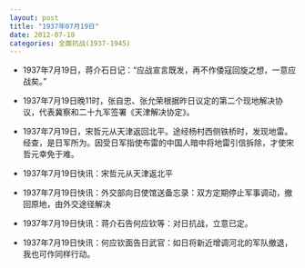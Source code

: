 ```yaml
---
layout: post
title: "1937年07月19日"
date: 2012-07-19
categories: 全面抗战(1937-1945)
---
```


<meta name="referrer" content="no-referrer" />

- 1937年7月19日，蒋介石日记：“应战宣言既发，再不作倭寇回旋之想，一意应战矣。”  

- 1937年7月19日晚11时，张自忠、张允荣根据昨日议定的第二个现地解决协议，代表冀察和二十九军签署《天津解决协定》。 

- 1937年7月19日，宋哲元从天津返回北平。途经杨村西侧铁桥时，发现地雷。经查，是日军所为。因受日军指使布雷的中国人暗中将地雷引信拆除，才使宋哲元幸免于难。 

- 1937年7月19日快讯：宋哲元从天津返北平 

- 1937年7月19日快讯：外交部向日使馆送备忘录：双方定期停止军事调动，撤回原地，由外交途径解决 

- 1937年7月19日快讯：蒋介石告何应钦等：对日抗战，立意已定。 

- 1937年7月19日快讯：何应钦面告日武官：如日将新近增调河北的军队撤退，我也可作同样行动。 

